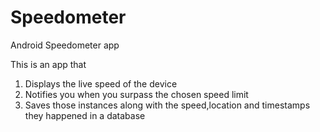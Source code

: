 # Speedometer
Android Speedometer app

This is an app that 
1. Displays the live speed of the device
2. Notifies you when you surpass the chosen speed limit
3. Saves those instances along with the speed,location and timestamps they happened in a database 
